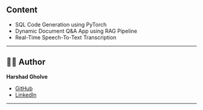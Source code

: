 ## **Content**
- SQL Code Generation using PyTorch
- Dynamic Document Q&A App using RAG Pipeline
- Real-Time Speech-To-Text Transcription

---

## **👨‍💻 Author**  
**Harshad Gholve**  
- [GitHub](https://github.com/HarshadGholve)  
- [LinkedIn](https://www.linkedin.com/in/harshad-gholve/)  
---
